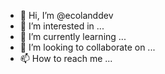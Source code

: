 - 👋 Hi, I’m @ecolanddev
- 👀 I’m interested in ...
- 🌱 I’m currently learning ...
- 💞️ I’m looking to collaborate on ...
- 📫 How to reach me ...

<!---
ecolanddev/ecolanddev is a ✨ special ✨ repository because its `README.md` (this file) appears on your GitHub profile.
You can click the Preview link to take a look at your changes.
--->
